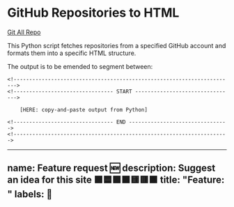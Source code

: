 # GitHub Repositories to HTML

<a href="https://ursa-mikail.github.io/git_all_repo_static/"> Git All Repo </a>

This Python script fetches repositories from a specified GitHub account and formats them into a specific HTML structure.

The output is to be emended to segment between:
```
<!----------------------------------------------------------------------->
<!-------------------------------- START -------------------------------->

	[HERE: copy-and-paste output from Python]

<!-------------------------------- END -------------------------------->
<!--------------------------------------------------------------------->

```

---
name: Feature request 🆕
description: Suggest an idea for this site 🟪🟦🟩🟧🟨🟥🟫
title: "Feature: "
labels: 👀 
---